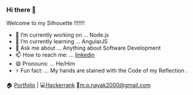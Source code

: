### Hi there 👋

Welcome to my Silhouette !!!!!!!


- 🔭 I’m currently working on ... Node.js 
- 🌱 I’m currently learning ... AngularJS
- 💬 Ask me about ... Anything about Software Development
- 📫 How to reach me: ... [linkedin](https://www.linkedin.com/in/mahaprasad-nayak-b7bbb5153/)
- 😄 Pronouns: ... He/Him
- ⚡ Fun fact: ... My hands are stained with the Code of my Reflection .











🏠 [Portfolio](https://mahaprasadnayak.github.io/mybio/) | 💻[Hackerrank](https://www.hackerrank.com/m_p_nayak2000)
📧m.p.nayak2000@gmail.com

